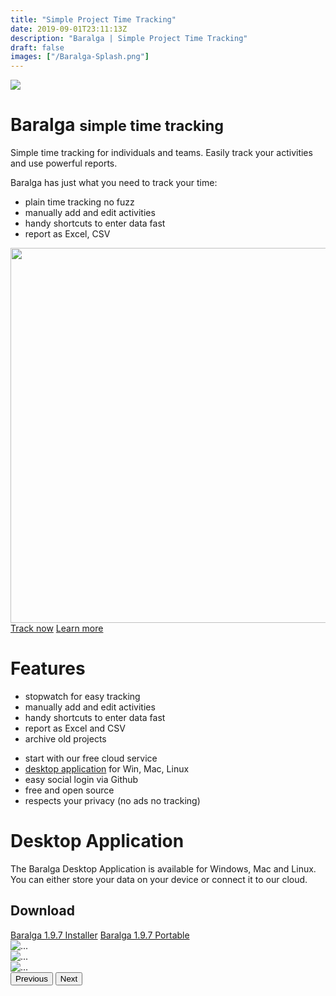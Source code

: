 ```yaml
---
title: "Simple Project Time Tracking"
date: 2019-09-01T23:11:13Z
description: "Baralga | Simple Project Time Tracking"
draft: false
images: ["/Baralga-Splash.png"]
---
```


<div class="px-2 px-lg-4 py-2 py-lg-5 text-center bg-white">
    <div class="row">
    <div class="col-sm-12 col-lg-6">
      <img class="d-block mx-auto mb-4" class="img-fluid" src="/baralga_192.png">
      <h1 class="display-5 fw-bold text-dark">Baralga <small class="text-secondary">simple time tracking</small></h1>
      <p class="lead mb-3 mt-3 text-dark">
      Simple time tracking for individuals and teams. Easily track your activities and use powerful reports.
      </p>
      <span class="lead mb-4 text-dark">Baralga has just what you need to track your time:</span>
      <div class="d-sm-flex justify-content-sm-center text-dark">
        <ul class="lead mb-4 text-dark text-start">
          <li>plain time tracking no fuzz</li>
          <li>manually add and edit activities</li>
          <li>handy shortcuts to enter data fast</li>
          <li>report as Excel, CSV</li>
        </ul>
      </div>
    </div>
    <div class="col-sm-12 col-lg-6">
      <img src="/baralga-app-tablet.gif" class="img-fluid" width="600"/>
    </div>
      <div class="py-2 d-grid gap-2 d-sm-flex justify-content-sm-center">
        <a href="https://baralga-app.tack.dev" class="btn btn-primary btn-lg px-4 gap-3"><i class="bi-play me-2"></i> Track now</a>
        <a href="#section-features" class="btn btn-outline-secondary btn-lg px-4">Learn more</a>
      </div>
    </div>
  </div>

<div class="px-4 py-3 my-5 text-center" id="section-features">
    <h1 class="display-5 fw-bold">Features</h1>
    <div class="row">
      <div class="d-sm-flex justify-content-sm-center">
        <ul class="lead mb-4 text-start me-4">
          <li>stopwatch for easy tracking</li>
          <li>manually add and edit activities</li>
          <li>handy shortcuts to enter data fast</li>
          <li>report as Excel and CSV</li>
          <li>archive old projects</li>
        </ul>
        <ul class="lead mb-4 text-start">
          <li>start with our free cloud service</li>
          <li><a href="#section-desktop-app">desktop application</a> for Win, Mac, Linux</li>
          <li>easy social login via Github</li>
          <li>free and open source</li>
          <li>respects your privacy (no ads no tracking)</li>
        </ul>
    </div>
    </div>
</div>

<div class="px-4 py-3 my-5 text-center" id="section-desktop-app">
    <h1 class="display-5 fw-bold">Desktop Application</h1>
    <div class="row">
      <div class="col-sm-12 col-lg-6">
        <p class="lead">The Baralga Desktop Application is available for Windows, Mac and Linux. You can either store your data on your device or connect it to our cloud.</p>
        <div class="">
        <h2 class="display-7 fw-bold">Download</h2>
        <a href="https://github.com/Baralga/baralga/releases/download/v1.9.7/Baralga-1.9.7-Installer.jar" class="btn btn-primary"><i class="bi-cloud-download me-2"></i> Baralga 1.9.7 Installer</a>
        <!--
        <a href="https://github.com/Baralga/baralga/releases/download/v1.9.7/Baralga-1.9.7-Installer.jar" class="btn btn-primary"<i class="bi-cloud-download me-2"></i> Baralga 1.9.7 for Cloud</a>
        -->
        <a href="https://github.com/Baralga/baralga/releases/download/v1.9.7/Baralga-Portable-1.9.7.zip" class="btn btn-primary"><i class="bi-cloud-download me-2"></i> Baralga 1.9.7 Portable</a>
        </div>
      </div>
      <div class="col-sm-12 col-lg-6">
        <div id="carouselExampleControls" class="carousel slide" data-bs-ride="carousel">
          <div class="carousel-inner">
            <div class="carousel-item active">
              <img src="/baralga-desktop-main-screen.png" class="d-block mx-auto" alt="...">
            </div>
            <div class="carousel-item">
              <img src="/baralga-desktop-screen-projects.png" class="d-block mx-auto" alt="...">
            </div>
            <div class="carousel-item">
              <img src="/baralga-desktop-sample-report.png" class="d-block mx-auto" alt="...">
            </div>
          </div>
          <button class="carousel-control-prev" type="button" data-bs-target="#carouselExampleControls" data-bs-slide="prev">
            <span class="carousel-control-prev-icon" aria-hidden="true"></span>
            <span class="visually-hidden">Previous</span>
          </button>
          <button class="carousel-control-next" type="button" data-bs-target="#carouselExampleControls" data-bs-slide="next">
            <span class="carousel-control-next-icon" aria-hidden="true"></span>
            <span class="visually-hidden">Next</span>
          </button>
        </div>
      </div>
    </div>
</div>


